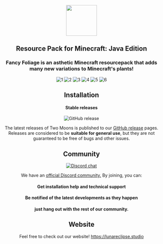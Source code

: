 <div align="center">
<img src="https://lunareclipse.studio/assets/img/fancy-foliage/banner-text.png" height="100">
<h2>Resource Pack for Minecraft: Java Edition</h2>

<h3>Fancy Foliage is an asthetic Minecraft resourcepack that adds many new variations to Minecraft's plants!</h3>

![1](https://lunareclipse.studio/assets/img/fancy-foliage/img/1.png)
![2](https://lunareclipse.studio/assets/img/fancy-foliage/img/2.png)
![3](https://lunareclipse.studio/assets/img/fancy-foliage/img/3.png)
![4](https://lunareclipse.studio/assets/img/fancy-foliage/img/4.png)
![5](https://lunareclipse.studio/assets/img/fancy-foliage/img/5.png)
![6](https://lunareclipse.studio/assets/img/fancy-foliage/img/6.png)

## Installation

#### Stable releases

![GitHub release](https://img.shields.io/github/v/release/LunarEclipseStudios/Fancy-Foliage)

The latest releases of Two Moons is published to our [GitHub release](https://github.com/LunarEclipseStudios/Fancy-Foliage/releases) pages. 
Releases are considered to be **suitable for general use**, but they are not guaranteed to be free of bugs and other issues.



## Community
[![Discord chat](https://img.shields.io/badge/chat%20on-discord-7289DA?logo=discord&logoColor=white)](https://discord.lunareclipse.studio)

We have an [official Discord community.](https://discord.lunareclipse.studio) By joining, you can:
#### Get installation help and technical support
#### Be notified of the latest developments as they happen
#### just hang out with the rest of our community.



## Website
Feel free to check out our website!
https://lunareclipse.studio
</div>
